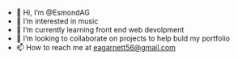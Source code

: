 - 👋 Hi, I’m @EsmondAG
- 👀 I’m interested in music
- 🌱 I’m currently learning front end web devolpment
- 💞️ I’m looking to collaborate on projects to help buld my portfolio
- 📫 How to reach me at eagarnett56@gmail.com

<!---
EsmondAG/EsmondAG is a ✨ special ✨ repository because its `README.md` (this file) appears on your GitHub profile.
You can click the Preview link to take a look at your changes.
--->
